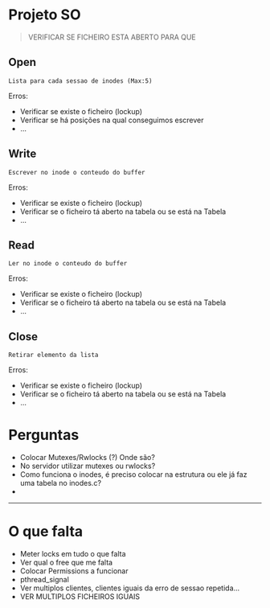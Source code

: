 ﻿# Projeto SO
>VERIFICAR SE FICHEIRO ESTA ABERTO PARA QUE

## Open
```
Lista para cada sessao de inodes (Max:5)
```
Erros:
+ Verificar se existe o ficheiro (lockup)
+ Verificar se há posições na qual conseguimos escrever
+ ...

## Write
```
Escrever no inode o conteudo do buffer
```
Erros:
+ Verificar se existe o ficheiro (lockup)
+ Verificar se o ficheiro tá aberto na tabela ou se está na Tabela
+ ...

## Read
```
Ler no inode o conteudo do buffer
```
Erros:
+ Verificar se existe o ficheiro (lockup)
+ Verificar se o ficheiro tá aberto na tabela ou se está na Tabela
+ ...

## Close
```
Retirar elemento da lista
```
Erros:
+ Verificar se existe o ficheiro (lockup)
+ Verificar se o ficheiro tá aberto na tabela ou se está na Tabela
+ ...


# Perguntas
+ Colocar Mutexes/Rwlocks (?) Onde são?
+ No servidor utilizar mutexes ou rwlocks?
+ Como funciona o inodes, é preciso colocar na estrutura ou ele já faz uma tabela no inodes.c?
+ 


----
# O que falta
+ Meter locks em tudo o que falta
+ Ver qual o free que me falta
+ Colocar Permissions a funcionar
+ pthread_signal
+ Ver multiplos clientes, clientes iguais da erro de sessao repetida...
+ VER MULTIPLOS FICHEIROS IGUAIS
